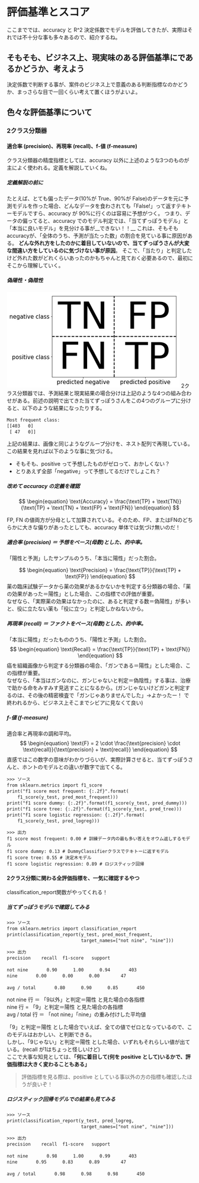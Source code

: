 # 評価基準とスコア
ここまででは、accuracy と R^2 決定係数でモデルを評価してきたが、実際はそれでは不十分な事も多々あるので、紹介するね。
## そもそも、ビジネス上、現実味のある評価基準にであるかどうか、考えよう
決定係数で判断する事が、案件のビジネス上で意義のある判断指標なのかどうか、まっさらな目で一回くらい考えて置くほうがよいよ。
## 色々な評価基準について
### 2クラス分類器
#### 適合率 (precision)、再現率 (recall)、f-値 (f-measure)
クラス分類器の精度指標としては、accuracy 以外に上述のような3つのものが主によく使われる。定義を解説していくね。
##### 定義解説の前に
たとえば、とても偏ったデータ(10%が True、90%が False)のデータを元に予測モデルを作った場合、どんなデータを食わされても「False!」って返すテキトーモデルですら、accuracy が 90%に行くのは容易に予想がつく。
つまり、データの偏ってると、accuracy でのモデル判定では、「当てずっぽうモデル」と「本当に良いモデル」を見分ける事が__できない！！__
これは、そもそもaccuracyが、「全体のうち、予測が当たった数」の割合を見ている事に原因がある。 __どんな外れ方をしたのかに着目していないので、当てずっぽうさんが大変な間違い方をしているのに気づけない事が原因__。
そこで、「当たり」と判定したけど外れた数がどれくらいあったのかもちゃんと見ておく必要あるので、最初にそこから理解していく。
##### 偽陽性・偽陰性
![偽陽性と偽陰性](/src/img/oreilly_machine_learning/TPFPTNFN.jpg)
2クラス分類器では、予測結果と現実結果の場合分けは上記のような4つの組み合わせがある。前述の説明で出てきた当てずっぽうさんをこの4つのグループに分けると、以下のような結果になったりする。
```
Most frequent class:
[[403   0]
 [ 47   0]]
```
上記の結果は、画像と同じようなグループ分けを、ネスト配列で再現している。  
この結果を見れば以下のような事に気づける。
- そもそも、positive って予想したものがゼロって、おかしくない？
- とりあえず全部「negative」って予想してるだけでしょこれ？

##### 改めて accuracy の定義を確認

$$
\begin{equation}
\text{Accuracy} = \frac{\text{TP} + \text{TN}}{\text{TP} + \text{TN} + \text{FP} + \text{FN}}
\end{equation}
$$

FP, FN の値両方が分母として加算されている。そのため、FP、またはFNのどちらかに大きな偏りがあったとしても、accuracy 単体では気づけ無いのだ！

##### 適合率 (precision) ＝ 予想をベース(母数)とした、的中率。
「陽性と予測」したサンプルのうち、「本当に陽性」だった割合。  

$$
\begin{equation}
\text{Precision} = \frac{\text{TP}}{\text{TP} + \text{FP}}
\end{equation}
$$
薬の臨床試験データから薬の効果があるかないかを判定する分類器の場合、「薬の効果があった＝陽性」とした場合、この指標での評価が重要。  
なぜなら、「実際薬の効果はなかったのに、あると判定する数＝偽陽性」が多いと、役に立たない薬も「役に立つ」と判定しかねないから。

##### 再現率 (recall) ＝ ファクトをベース(母数)とした、的中率。
「本当に陽性」だったもののうち、「陽性と予測」した割合。
$$
\begin{equation}
\text{Recall} = \frac{\text{TP}}{\text{TP} + \text{FN}}
\end{equation}
$$
癌を組織画像から判定する分類器の場合、「ガンである＝陽性」とした場合、この指標が重要。  
なぜなら、「本当はガンなのに、ガンじゃないと判定＝偽陰性」する事は、治療で助かる命をみすみす見逃すことになるから。(ガンじゃないけどガンと判定するのは、その後の精密検査で「ガンじゃありませんでした」→よかったー！ で終われるから、ビジネス上そこまでシビアに見なくて良い)

##### f-値 (f-measure)
適合率と再現率の調和平均。  
$$
\begin{equation}
\text{F} = 2 \cdot \frac{\text{precision} \cdot \text{recall}}{\text{precision} + \text{recall}}
\end{equation}
$$
直感ではこの数字の意味がわかりづらいが、実際計算させると、当てずっぽうさんと、ホントのモデルとの違いが数字で出てくる。
```
>>> ソース
from sklearn.metrics import f1_score
print("f1 score most frequent: {:.2f}".format(
    f1_score(y_test, pred_most_frequent)))
print("f1 score dummy: {:.2f}".format(f1_score(y_test, pred_dummy)))
print("f1 score tree: {:.2f}".format(f1_score(y_test, pred_tree)))
print("f1 score logistic regression: {:.2f}".format(
    f1_score(y_test, pred_logreg)))
```

```
>>> 出力
f1 score most frequent: 0.00 # 訓練データ内の最も多い答えをオウム返しするモデル
f1 score dummy: 0.13 # DummyClassifierクラスでテキトーに返すモデル
f1 score tree: 0.55 # 決定木モデル
f1 score logistic regression: 0.89 # ロジスティック回帰
```

#### 2クラス分類に関わる全評価指標を、一気に確認するやつ
classification_report関数がやってくれる！
##### 当てずっぽうモデルで確認してみる
```
>>> ソース
from sklearn.metrics import classification_report
print(classification_report(y_test, pred_most_frequent,
                            target_names=["not nine", "nine"]))
```
```
>>> 出力
precision    recall  f1-score   support

not nine       0.90      1.00      0.94       403
nine       0.00      0.00      0.00        47

avg / total       0.80      0.90      0.85       450
```

not nine 行 ＝ 「9以外」と判定＝陽性 と見た場合の各指標  
nine 行 = 「9」と判定＝陽性 と見た場合の各指標  
avg / total 行 ＝ 「not nine」「nine」の重み付けした平均値  

「9」と判定＝陽性 とした場合でいえば、全ての値でゼロとなっているので、このモデルはおかしい、と判断できる。  
しかし、「9じゃない」と判定＝陽性 とした場合、いずれもそれらしい値が出ている。(recall が1はちょっと怪しいけど)  
ここで大事な知見としては、__「何に着目して(何を positive として)いるかで、評価指標は大きく変わることもある」__

> 評価指標を見る際は、positive としている事以外の方の指標も確認したほうが良いぞ！  

##### ロジスティック回帰モデルでの結果も見てみる
```
>>> ソース
print(classification_report(y_test, pred_logreg,
                            target_names=["not nine", "nine"]))
```
```
>>> 出力
precision    recall  f1-score   support

not nine       0.98      1.00      0.99       403
nine       0.95      0.83      0.89        47

avg / total       0.98      0.98      0.98       450
```
